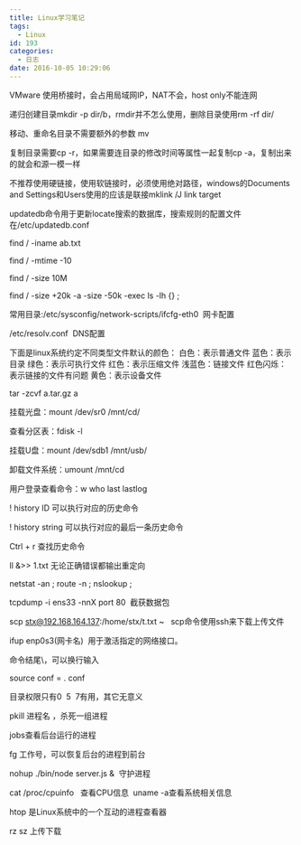 ```yaml
---
title: Linux学习笔记
tags:
  - Linux
id: 193
categories:
  - 日志
date: 2016-10-05 10:29:06
---
```


VMware 使用桥接时，会占用局域网IP，NAT不会，host only不能连网

递归创建目录mkdir -p dir/b，rmdir并不怎么使用，删除目录使用rm -rf dir/

移动、重命名目录不需要额外的参数 mv

复制目录需要cp -r，如果需要连目录的修改时间等属性一起复制cp -a，复制出来的就会和源一模一样

不推荐使用硬链接，使用软链接时，必须使用绝对路径，windows的Documents and Settings和Users使用的应该是联接mklink /J link target

updatedb命令用于更新locate搜索的数据库，搜索规则的配置文件在/etc/updatedb.conf

find / -iname ab.txt

find / -mtime -10

find / -size 10M

find / -size +20k -a -size -50k -exec ls -lh {} \;

常用目录:/etc/sysconfig/network-scripts/ifcfg-eth0  网卡配置

/etc/resolv.conf  DNS配置

下面是linux系统约定不同类型文件默认的颜色：
白色：表示普通文件
蓝色：表示目录
绿色：表示可执行文件
红色：表示压缩文件
浅蓝色：链接文件
红色闪烁：表示链接的文件有问题
黄色：表示设备文件

tar -zcvf a.tar.gz a

挂载光盘：mount /dev/sr0 /mnt/cd/

查看分区表：fdisk -l

挂载U盘：mount /dev/sdb1 /mnt/usb/

卸载文件系统：umount /mnt/cd

用户登录查看命令：w who last lastlog

! history ID 可以执行对应的历史命令

! history string 可以执行对应的最后一条历史命令

Ctrl + r 查找历史命令

ll &amp;&gt;&gt; 1.txt 无论正确错误都输出重定向

netstat -an ; route -n ; nslookup ;

tcpdump -i ens33 -nnX port 80  截获数据包

scp stx@192.168.164.137:/home/stx/t.txt ~   scp命令使用ssh来下载上传文件

ifup enp0s3(网卡名)  用于激活指定的网络接口。

命令结尾\，可以换行输入

source conf = . conf

目录权限只有0  5  7有用，其它无意义

pkill 进程名 ，杀死一组进程

jobs查看后台运行的进程

fg 工作号，可以恢复后台的进程到前台

nohup ./bin/node server.js &amp;  守护进程

cat /proc/cpuinfo   查看CPU信息  uname -a查看系统相关信息

htop 是Linux系统中的一个互动的进程查看器

rz sz	上传下载